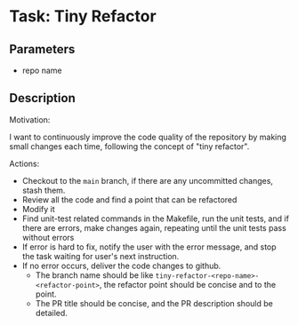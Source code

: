# Task: Tiny Refactor

## Parameters

- repo name

## Description

Motivation:

I want to continuously improve the code quality of the repository by making small changes each time, following the concept of "tiny refactor".

Actions:

- Checkout to the `main` branch, if there are any uncommitted changes, stash them.
- Review all the code and find a point that can be refactored
- Modify it
- Find unit-test related commands in the Makefile, run the unit tests, and if there are errors, make changes again, repeating until the unit tests pass without errors
- If error is hard to fix, notify the user with the error message, and stop the task waiting for user's next instruction.
- If no error occurs, deliver the code changes to github.
  - The branch name should be like `tiny-refactor-<repo-name>-<refactor-point>`, the refactor point should be concise and to the point.
  - The PR title should be concise, and the PR description should be detailed.
